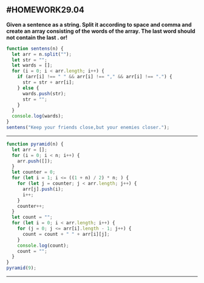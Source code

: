 ## #HOMEWORK29.04

**Given a sentence as a string. Split it according to space and comma and create an array consisting of the
words of the array. The last word should not contain the last . or!**

```javascript
function sentens(n) {
  let arr = n.split("");
  let str = "";
  let wards = [];
  for (i = 0; i < arr.length; i++) {
    if (arr[i] !== " " && arr[i] !== "," && arr[i] !== ".") {
      str = str + arr[i];
    } else {
      wards.push(str);
      str = "";
    }
  }
  console.log(wards);
}
sentens("Keep your friends close,but your enemies closer.");
```

---

```javascript
function pyramid(n) {
  let arr = [];
  for (i = 0; i < n; i++) {
    arr.push([]);
  }
  let counter = 0;
  for (let i = 1; i <= ((1 + n) / 2) * n; ) {
    for (let j = counter; j < arr.length; j++) {
      arr[j].push(i);
      i++;
    }
    counter++;
  }
  let count = "";
  for (let i = 0; i < arr.length; i++) {
    for (j = 0; j <= arr[i].length - 1; j++) {
      count = count + " " + arr[i][j];
    }
    console.log(count);
    count = "";
  }
}
pyramid(9);
```

---
